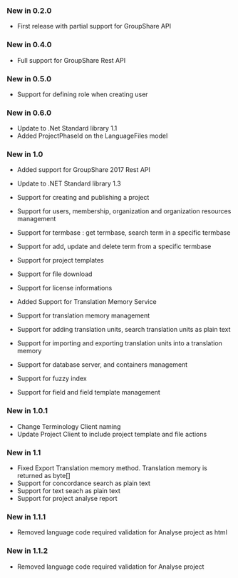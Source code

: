 ### New in 0.2.0

* First release with partial support for GroupShare API

### New in 0.4.0

* Full support for GroupShare Rest API

### New in 0.5.0

* Support for defining role when creating user

### New in 0.6.0

* Update to .Net Standard library 1.1
* Added ProjectPhaseId on the LanguageFiles model

### New in 1.0

* Added support for GroupShare 2017 Rest API
* Update to .NET Standard library 1.3
* Support for creating and publishing a project
* Support for users, membership, organization and organization resources management
* Support for termbase : get termbase, search term in a specific termbase
* Support for add, update and delete term from a specific termbase
* Support for project templates
* Support for file download
* Support for license informations

* Added Support for Translation Memory Service
* Support for translation memory management
* Support for adding translation units, search translation units as plain text
* Support for importing and exporting translation units into a translation memory
* Support for database server, and containers management
* Support for fuzzy index
* Support for field and field template management

### New in 1.0.1

* Change Terminology Client naming
* Update Project Client to include project template and file actions

### New in 1.1
* Fixed Export Translation memory method. Translation memory is returned as byte[]
* Support for concordance search as plain text
* Support for text seach as plain text
* Support for  project analyse report

### New in 1.1.1
* Removed language code required validation for Analyse project as html

### New in 1.1.2
* Removed language code required validation for Analyse project 


